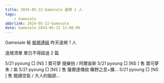 ```yaml
---
title: 2024-05-22-Gamesale 違規 1 人
tags:
    - Gamesale
abbrlink: 2024-05-22-Gamesale
date: Gamesale-2024-05-22 12:00:00
---
```

Gamesale 板 [板規連結](https://www.ptt.cc/bbs/Gossiping/M.1637425085.A.07D.html)
昨天違規 1 人
<!-- more -->

違規清單
單日不得超過 2 篇

5/21 pyoung □ [NS  ] 寶可夢 隨樂拍 / 阿爾宙斯
5/21 pyoung □ [NS  ] 售 寶可夢 朱 / 紫
5/21 pyoung □ [NS  ] 售 薩爾達傳說 曠野之息+擴…
5/21 pyoung □ [NS  ] 售 閱讀空氣 / 大人的腦部…